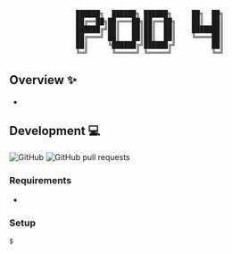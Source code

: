 <div align='center'>

```
██████╗  ██████╗ ██████╗     ██╗  ██╗
██╔══██╗██╔═══██╗██╔══██╗    ██║  ██║
██████╔╝██║   ██║██║  ██║    ███████║
██╔═══╝ ██║   ██║██║  ██║    ╚════██║
██║     ╚██████╔╝██████╔╝         ██║
╚═╝      ╚═════╝ ╚═════╝          ╚═╝
```

</div>

## Overview :sparkles:
- 

## Development :computer:
![GitHub](https://img.shields.io/github/license/LaurierComputingSociety/Pod2) 
![GitHub pull requests](https://img.shields.io/github/issues-pr/LaurierComputingSociety/Pod2)

### Requirements
- 

### Setup
```sh
$
```

